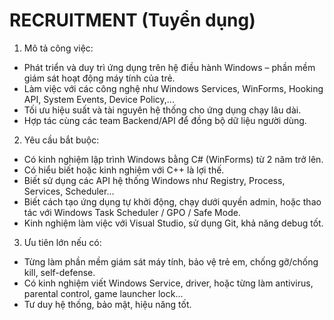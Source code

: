 # RECRUITMENT (Tuyển dụng)

1. Mô tả công việc:
- Phát triển và duy trì ứng dụng trên hệ điều hành Windows – phần mềm giám sát hoạt động máy tính của trẻ.
- Làm việc với các công nghệ như Windows Services, WinForms, Hooking API, System Events, Device Policy,...
- Tối ưu hiệu suất và tài nguyên hệ thống cho ứng dụng chạy lâu dài.
- Hợp tác cùng các team Backend/API để đồng bộ dữ liệu người dùng.

2. Yêu cầu bắt buộc:
- Có kinh nghiệm lập trình Windows bằng C# (WinForms) từ 2 năm trở lên.
- Có hiểu biết hoặc kinh nghiệm với C++ là lợi thế.
- Biết sử dụng các API hệ thống Windows như Registry, Process, Services, Scheduler...
- Biết cách tạo ứng dụng tự khởi động, chạy dưới quyền admin, hoặc thao tác với Windows Task Scheduler / GPO / Safe Mode.
- Kinh nghiệm làm việc với Visual Studio, sử dụng Git, khả năng debug tốt.

3. Ưu tiên lớn nếu có:
- Từng làm phần mềm giám sát máy tính, bảo vệ trẻ em, chống gỡ/chống kill, self-defense.
- Có kinh nghiệm viết Windows Service, driver, hoặc từng làm antivirus, parental control, game launcher lock...
- Tư duy hệ thống, bảo mật, hiệu năng tốt.

